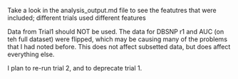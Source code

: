 Take a look in the analysis_output.md file to see the featutres that were included; different trials used different features

Data from Trial1 should NOT be used. The data for DBSNP r1 and AUC (on teh full dataset) were flipped, which may be causing many of the problems that I had noted before. This does not affect subsetted data, but does affect everything else.

I plan to re-run trial 2, and to deprecate trial 1.
